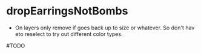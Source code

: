 # dropEarringsNotBombs
* On layers only remove if goes back up to size or whatever.  So don't hav eto reselect to try out different color types.

#TODO
